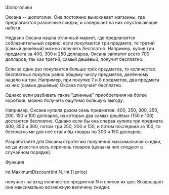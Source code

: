Шопоголики

Оксана -- шопоголик. Она постоянно выискивает магазины, где предлагаются различные скидки, и совершает на них опустошающие набеги.

Недавно Оксана нашла отличный маркет, где предлагается соблазнительный сервис: если покупаются три предмета, то третий (самый дешёвый) можно получить бесплатно. Например, купив три предмета за 400, 300 и 250 долларов, Оксана заплатит всего 700 долларов, так как третий, самый дешёвый, получит бесплатно.

Если за один раз покупается больше трёх предметов, то количество бесплатных покупок равно общему числу предметов, делённому нацело на три. Например, при покупке 7 и 8 предметов, два предмета из них (самые дешёвые) Оксана получает бесплатно.

Однако если разбивать такие "длинные" приобретения на более короткие, можно получить ощутимо большую выгоду.

Например, Оксана купила разом семь предметов: 400, 350, 300, 250, 200, 150 и 100 долларов, из которых два самых дешёвых (150 и 100) достаются бесплатно. Однако если бы она сперва купила три предмета 400, 350 и 300, потом три 250, 200 и 150, и потом последний за 100, то бесплатными для неё стали бы товары по 300 и 150 долларов.

Разработайте для Оксаны стратегию получения максимальной скидки, когда известен весь перечень товаров (цены на них следуют в случайном порядке).

Функция

int MaximumDiscount(int N, int [] price)

получает на вход количество предметов N и список их цен. Возвращает она максимально возможную величину скидки.